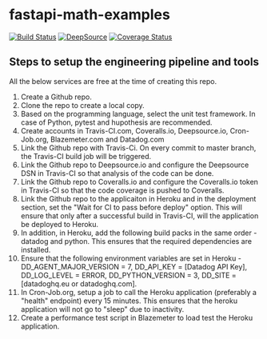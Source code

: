 # fastapi-math-examples

[![Build Status](https://travis-ci.com/coding-excercises/fastapi-math-examples.svg?branch=main)](https://travis-ci.com/coding-excercises/fastapi-math-examples) [![DeepSource](https://deepsource.io/gh/coding-excercises/fastapi-math-examples.svg/?label=active+issues&show_trend=true)](https://deepsource.io/gh/coding-excercises/fastapi-math-examples/?ref=repository-badge) [![Coverage Status](https://coveralls.io/repos/github/coding-excercises/fastapi-math-examples/badge.svg?branch=main)](https://coveralls.io/github/coding-excercises/fastapi-math-examples?branch=main)


## Steps to setup the engineering pipeline and tools

All the below services are free at the time of creating this repo.

1. Create a Github repo.
2. Clone the repo to create a local copy.
3. Based on the programming language, select the unit test framework. In case of Python, pytest and hupothesis are recommended.
4. Create accounts in Travis-CI.com, Coveralls.io, Deepsource.io, Cron-Job.org, Blazemeter.com and Datadog.com
5. Link the Github repo with Travis-Ci. On every commit to master branch, the Travis-CI build job will be triggered.
6. Link the Github repo to Deepsource.io and configure the Deepsource DSN in Travis-CI so that analysis of the code can be done.
7. Link the Github repo to Coveralls.io and configure the Coveralls.io token in Travis-CI so that the code coverage is pushed to Coveralls.
8. Link the Github repo to the applicaiton in Heroku and in the deployment section, set the "Wait for CI to pass before deploy" option. This will ensure that only after a successful build in Travis-CI, will the application be deployed to Heroku.
9. In addition, in Heroku, add the following build packs in the same order - datadog and python. This ensures that the required dependencies are installed.
10. Ensure that the following environment variables are set in Heroku - DD_AGENT_MAJOR_VERSION = 7, DD_API_KEY = [Datadog API Key], DD_LOG_LEVEL = ERROR, DD_PYTHON_VERSION = 3, DD_SITE = [datadoghq.eu or datadoghq.com].
11. In Cron-Job.org, setup a job to call the Heroku application (preferably a "health" endpoint) every 15 minutes. This ensures that the heroku application will not go to "sleep" due to inactivity.
12. Create a performance test script in Blazemeter to load test the Heroku application.
